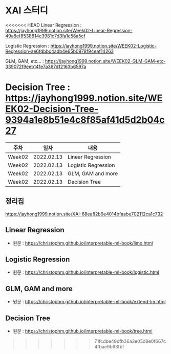 # XAI 스터디

<<<<<<< HEAD
Linear Regression : https://jayhong1999.notion.site/Week02-Linear-Regression-49a8ef8538814c3981c7d3fa1e58a5cf

Logistic Regression : https://jayhong1999.notion.site/WEEK02-Logistic-Regression-ae6fdbbc4adb4e65b0978f94eaf14263

GLM, GAM, etc... : https://jayhong1999.notion.site/WEEK02-GLM-GAM-etc-339072f9eeb141e7a367d12163b6597a

Decision Tree : https://jayhong1999.notion.site/WEEK02-Decision-Tree-9394a1e8b51e4c8f85af41d5d2b04c27
=======
|주차|일자|내용|
|---|---|---|
|Week02|2022.02.13|Linear Regression|
|Week02|2022.02.13|Logistic Regression|
|Week02|2022.02.13|GLM, GAM and more|
|Week02|2022.02.13|Decision Tree|

## 정리집
https://jayhong1999.notion.site/XAI-68ea82b9e4014bfaabe702112ca1c732

## Linear Regression
- 원문 : https://christophm.github.io/interpretable-ml-book/limo.html

## Logistic Regression
- 원문 : https://christophm.github.io/interpretable-ml-book/logistic.html

## GLM, GAM and more
- 원문 : https://christophm.github.io/interpretable-ml-book/extend-lm.html

## Decision Tree
- 원문 : https://christophm.github.io/interpretable-ml-book/tree.html
>>>>>>> 71fcdbe48dfb36a3e05d8e0f667c4fbae9b63fbf

